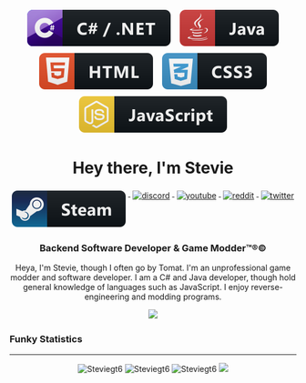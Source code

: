 <p align="center">
  <img src="https://github.com/MikeCodesDotNET/ColoredBadges/raw/master/svg/dev/languages/csharp_dotnet.svg" style="vertical-align:top; margin:6px">
  <img src="https://github.com/MikeCodesDotNET/ColoredBadges/raw/master/svg/dev/languages/java.svg" style="vertical-align:top; margin:6px">
  <img src="https://github.com/MikeCodesDotNET/ColoredBadges/blob/master/svg/dev/languages/html.svg" style="vertical-align:top; margin:6px">
  <img src="https://github.com/MikeCodesDotNET/ColoredBadges/blob/master/svg/dev/languages/css3.svg" style="vertical-align:top; margin:6px">
  <img src="https://github.com/MikeCodesDotNET/ColoredBadges/blob/master/svg/dev/languages/js.svg" style="vertical-align:top; margin:6px">
</p>

<h1 align="center">Hey there, I'm Stevie</h1>

<p align="center">
  <a href="https://steamcommunity.com/id/Steviegt6/"/>
    <img src="https://github.com/MikeCodesDotNET/ColoredBadges/blob/master/svg/social/steam.svg" alt="steam" style="vertical-align:top; margin:4px">
  </a>

  <a href="https://discord.com/invite/qrZ4Bpz"/>
    <img src="https://github.com/fenix-hub/ColoredBadges/blob/master/svg/social/discord.svg" alt="discord" style="vertical-align:top; margin:4px">
  </a>
  
  <a href="https://www.youtube.com/channel/UCfbypg5MgXPFPnJkP-55gRA"/>
    <img src="https://github.com/fenix-hub/ColoredBadges/blob/master/svg/streaming/youtube.svg" alt="youtube" style="vertical-align:top; margin:4px">
  </a>
  
  <a href="https://www.reddit.com/u/Steviegt6"/>
    <img src="https://github.com/fenix-hub/ColoredBadges/blob/master/svg/social/reddit.svg" alt="reddit" style="vertical-align:top; margin:4px">
  </a>

  <a href="https://www.twitter.com/TheTomatophile"/>
    <img src="https://github.com/fenix-hub/ColoredBadges/blob/master/svg/social/twitter.svg" alt="twitter" style="vertical-align:top; margin:4px">
  </a>
</p>

<h3 align="center">Backend Software Developer & Game Modder™®©</h3>
<p align="center">
  Heya, I'm Stevie, though I often go by Tomat. I'm an unprofessional game modder and software developer. I am a C# and Java developer, though hold general knowledge of languages such as JavaScript. I enjoy reverse-engineering and modding programs.
</p>
<p align="center">
  <img src="https://komarev.com/ghpvc/?username=Steviegt6">
</p>

### Funky Statistics
---
<p align="center"> 
  <img src="https://github-readme-stats.vercel.app/api?username=Steviegt6&show_icons=true&theme=tokyonight" alt="Steviegt6" />
  <img src="https://github-readme-stats.vercel.app/api/top-langs/?username=Steviegt6&theme=tokyonight" alt="Steviegt6" />
  <img src="https://github-readme-streak-stats.herokuapp.com/?user=Steviegt6&hide_border=true&theme=tokyonight" alt="Steviegt6" />
  <img width=800 src="https://github-profile-trophy.vercel.app/?username=Steviegt6&column=8&theme=discord&no-frame=true"/>
</p>
